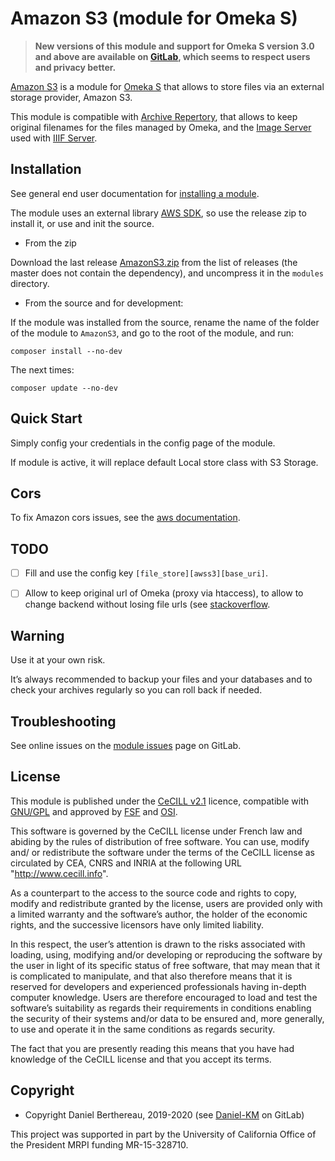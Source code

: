Amazon S3 (module for Omeka S)
==============================


> __New versions of this module and support for Omeka S version 3.0 and above
> are available on [GitLab], which seems to respect users and privacy better.__


[Amazon S3] is a module for [Omeka S] that allows to store files via an external
storage provider, Amazon S3.

This module is compatible with [Archive Repertory], that allows to keep original
filenames for the files managed by Omeka, and the [Image Server] used with [IIIF Server].


Installation
------------

See general end user documentation for [installing a module].

The module uses an external library [AWS SDK], so use the release zip to
install it, or use and init the source.

* From the zip

Download the last release [AmazonS3.zip] from the list of releases (the master
does not contain the dependency), and uncompress it in the `modules` directory.

* From the source and for development:

If the module was installed from the source, rename the name of the folder of
the module to `AmazonS3`, and go to the root of the module, and run:

```
composer install --no-dev
```

The next times:

```
composer update --no-dev
```


Quick Start
-----------

Simply config your credentials in the config page of the module.

If module is active, it will replace default Local store class with S3 Storage.


Cors
----

To fix Amazon cors issues, see the [aws documentation].


TODO
----

- [ ] Fill and use the config key `[file_store][awss3][base_uri]`.
- [ ] Allow to keep original url of Omeka (proxy via htaccess), to allow to
  change backend without losing file urls (see [stackoverflow].


Warning
-------

Use it at your own risk.

It’s always recommended to backup your files and your databases and to check
your archives regularly so you can roll back if needed.


Troubleshooting
---------------

See online issues on the [module issues] page on GitLab.


License
-------

This module is published under the [CeCILL v2.1] licence, compatible with
[GNU/GPL] and approved by [FSF] and [OSI].

This software is governed by the CeCILL license under French law and abiding by
the rules of distribution of free software. You can use, modify and/ or
redistribute the software under the terms of the CeCILL license as circulated by
CEA, CNRS and INRIA at the following URL "http://www.cecill.info".

As a counterpart to the access to the source code and rights to copy, modify and
redistribute granted by the license, users are provided only with a limited
warranty and the software’s author, the holder of the economic rights, and the
successive licensors have only limited liability.

In this respect, the user’s attention is drawn to the risks associated with
loading, using, modifying and/or developing or reproducing the software by the
user in light of its specific status of free software, that may mean that it is
complicated to manipulate, and that also therefore means that it is reserved for
developers and experienced professionals having in-depth computer knowledge.
Users are therefore encouraged to load and test the software’s suitability as
regards their requirements in conditions enabling the security of their systems
and/or data to be ensured and, more generally, to use and operate it in the same
conditions as regards security.

The fact that you are presently reading this means that you have had knowledge
of the CeCILL license and that you accept its terms.


Copyright
---------

* Copyright Daniel Berthereau, 2019-2020 (see [Daniel-KM] on GitLab)

This project was supported in part by the University of California Office of the
President MRPI funding MR-15-328710.


[Amazon S3]: https://gitlab.com/Daniel-KM/Omeka-S-module-AmazonS3
[Omeka S]: https://omeka.org/s
[GitLab]: https://gitlab.com/Daniel-KM/Omeka-S-module-Generic
[Image Server]: https://gitlab.com/Daniel-KM/Omeka-S-module-ImageServer
[IIIF Server]: https://gitlab.com/Daniel-KM/Omeka-S-module-IiifServer
[AWS SDK]: https://aws.amazon.com/sdk-for-php/
[Archive Repertory]: https://gitlab.com/Daniel-KM/Omeka-S-module-ArchiveRepertory
[AmazonS3.zip]: https://gitlab.com/Daniel-KM/Omeka-S-module-AmazonS3/-/releases
[installing a module]: http://dev.omeka.org/docs/s/user-manual/modules/#installing-modules
[aws documentation]: https://docs.aws.amazon.com/AmazonS3/latest/dev/cors.html
[stackoverflow]: https://stackoverflow.com/questions/14095818/amazon-s3-and-htaccess#answer-14095923
[module issues]: https://gitlab.com/Daniel-KM/Omeka-S-module-AmazonS3/issues
[CeCILL v2.1]: https://www.cecill.info/licences/Licence_CeCILL_V2.1-en.html
[GNU/GPL]: https://www.gnu.org/licenses/gpl-3.0.html
[FSF]: https://www.fsf.org
[OSI]: http://opensource.org
[MIT]: https://gitlab.com/sandywalker/webui-popover/blob/master/LICENSE.txt
[Daniel-KM]: https://gitlab.com/Daniel-KM "Daniel Berthereau"
